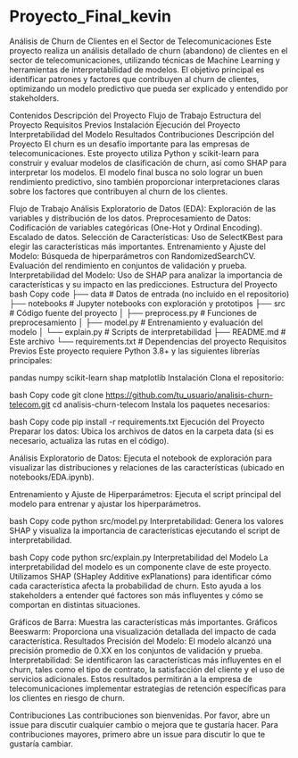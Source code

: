 # Proyecto_Final_kevin
Análisis de Churn de Clientes en el Sector de Telecomunicaciones
Este proyecto realiza un análisis detallado de churn (abandono) de clientes en el sector de telecomunicaciones, utilizando técnicas de Machine Learning y herramientas de interpretabilidad de modelos. El objetivo principal es identificar patrones y factores que contribuyen al churn de clientes, optimizando un modelo predictivo que pueda ser explicado y entendido por stakeholders.

Contenidos
Descripción del Proyecto
Flujo de Trabajo
Estructura del Proyecto
Requisitos Previos
Instalación
Ejecución del Proyecto
Interpretabilidad del Modelo
Resultados
Contribuciones
Descripción del Proyecto
El churn es un desafío importante para las empresas de telecomunicaciones. Este proyecto utiliza Python y scikit-learn para construir y evaluar modelos de clasificación de churn, así como SHAP para interpretar los modelos. El modelo final busca no solo lograr un buen rendimiento predictivo, sino también proporcionar interpretaciones claras sobre los factores que contribuyen al churn de los clientes.

Flujo de Trabajo
Análisis Exploratorio de Datos (EDA): Exploración de las variables y distribución de los datos.
Preprocesamiento de Datos:
Codificación de variables categóricas (One-Hot y Ordinal Encoding).
Escalado de datos.
Selección de Características: Uso de SelectKBest para elegir las características más importantes.
Entrenamiento y Ajuste del Modelo:
Búsqueda de hiperparámetros con RandomizedSearchCV.
Evaluación del rendimiento en conjuntos de validación y prueba.
Interpretabilidad del Modelo: Uso de SHAP para analizar la importancia de características y su impacto en las predicciones.
Estructura del Proyecto
bash
Copy code
├── data                # Datos de entrada (no incluido en el repositorio)
├── notebooks           # Jupyter notebooks con exploración y prototipos
├── src                 # Código fuente del proyecto
│   ├── preprocess.py   # Funciones de preprocesamiento
│   ├── model.py        # Entrenamiento y evaluación del modelo
│   └── explain.py      # Scripts de interpretabilidad
├── README.md           # Este archivo
└── requirements.txt    # Dependencias del proyecto
Requisitos Previos
Este proyecto requiere Python 3.8+ y las siguientes librerías principales:

pandas
numpy
scikit-learn
shap
matplotlib
Instalación
Clona el repositorio:

bash
Copy code
git clone https://github.com/tu_usuario/analisis-churn-telecom.git
cd analisis-churn-telecom
Instala los paquetes necesarios:

bash
Copy code
pip install -r requirements.txt
Ejecución del Proyecto
Preparar los datos: Ubica los archivos de datos en la carpeta data (si es necesario, actualiza las rutas en el código).

Análisis Exploratorio de Datos: Ejecuta el notebook de exploración para visualizar las distribuciones y relaciones de las características (ubicado en notebooks/EDA.ipynb).

Entrenamiento y Ajuste de Hiperparámetros: Ejecuta el script principal del modelo para entrenar y ajustar los hiperparámetros.

bash
Copy code
python src/model.py
Interpretabilidad: Genera los valores SHAP y visualiza la importancia de características ejecutando el script de interpretabilidad.

bash
Copy code
python src/explain.py
Interpretabilidad del Modelo
La interpretabilidad del modelo es un componente clave de este proyecto. Utilizamos SHAP (SHapley Additive exPlanations) para identificar cómo cada característica afecta la probabilidad de churn. Esto ayuda a los stakeholders a entender qué factores son más influyentes y cómo se comportan en distintas situaciones.

Gráficos de Barra: Muestra las características más importantes.
Gráficos Beeswarm: Proporciona una visualización detallada del impacto de cada característica.
Resultados
Precisión del Modelo: El modelo alcanzó una precisión promedio de 0.XX en los conjuntos de validación y prueba.
Interpretabilidad: Se identificaron las características más influyentes en el churn, tales como el tipo de contrato, la satisfacción del cliente y el uso de servicios adicionales.
Estos resultados permitirán a la empresa de telecomunicaciones implementar estrategias de retención específicas para los clientes en riesgo de churn.

Contribuciones
Las contribuciones son bienvenidas. Por favor, abre un issue para discutir cualquier cambio o mejora que te gustaría hacer. Para contribuciones mayores, primero abre un issue para discutir lo que te gustaría cambiar.
